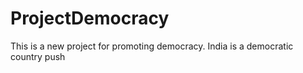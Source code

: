 # ProjectDemocracy
This is a new project for promoting democracy.
India is a democratic country
 push
